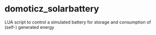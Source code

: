 # domoticz_solarbattery
LUA script to control a simulated battery for storage and consumption of (self-) generated energy
